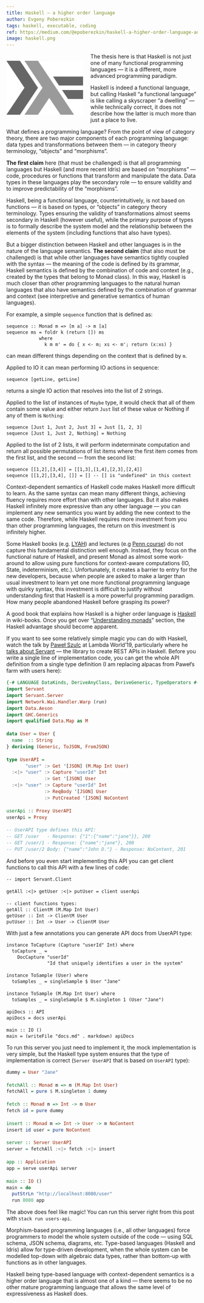 ```yaml
---
title: Haskell — a higher order language
author: Evgeny Poberezkin
tags: haskell, executable, coding
ref: https://medium.com/@epoberezkin/haskell-a-higher-order-language-ade461d453c7
image: haskell.png
---
```


<img src="/images/haskell.png" width="40%" style="float: left; margin: 20px 20px 10px 0;">

The thesis here is that Haskell is not just one of many functional programming languages — it is a different, more advanced programming paradigm.

Haskell is indeed a functional language, but calling Haskell “a functional language” is like calling a skyscraper “a dwelling” — while technically correct, it does not describe how the latter is much more than just a place to live.

What defines a programming language? From the point of view of category theory, there are two major components of each programming language: data types and transformations between them — in category theory terminology, “objects” and “morphisms”.

**The first claim** here (that must be challenged) is that all programming languages but Haskell (and more recent Idris) are based on “morphisms” — code, procedures or functions that transform and manipulate the data. Data types in these languages play the secondary role — to ensure validity and to improve predictability of the “morphisms”.

Haskell, being a functional language, counterintuitively, is not based on functions — it is based on types, or “objects” in category theory terminology. Types ensuring the validity of transformations almost seems secondary in Haskell (however useful), while the primary purpose of types is to formally describe the system model and the relationship between the elements of the system (including functions that also have types).

But a bigger distinction between Haskell and other languages is in the nature of the language semantics. **The second claim** (that also must be challenged) is that while other languages have semantics tightly coupled with the syntax — the meaning of the code is defined by its grammar, Haskell semantics is defined by the combination of code and context (e.g., created by the types that belong to Monad class). In this way, Haskell is much closer than other programming languages to the natural human languages that also have semantics defined by the combination of grammar and context (see interpretive and generative semantics of human languages).

For example, a simple `sequence` function that is defined as:

```haskell-ignore
sequence :: Monad m => [m a] -> m [a]
sequence ms = foldr k (return []) ms
            where
              k m m' = do { x <- m; xs <- m'; return (x:xs) }
```

can mean different things depending on the context that is defined by `m`.

Applied to IO it can mean performing IO actions in sequence:

```haskell-ignore
sequence [getLine, getLine]
```

returns a single IO action that resolves into the list of 2 strings.

Applied to the list of instances of `Maybe` type, it would check that all of them contain some value and either return `Just` list of these value or Nothing if any of them is `Nothing`:

```haskell-ignore
sequence [Just 1, Just 2, Just 3] = Just [1, 2, 3]
sequence [Just 1, Just 2, Nothing] = Nothing
```

Applied to the list of 2 lists, it will perform indeterminate computation and return all possible permutations of list items where the first item comes from the first list, and the second — from the second list:

```haskell-ignore
sequence [[1,2],[3,4]] = [[1,3],[1,4],[2,3],[2,4]]
sequence [[1,2],[3,4], []] = [] -- [] is "undefined" in this context
```

Context-dependent semantics of Haskell code makes Haskell more difficult to learn. As the same syntax can mean many different things, achieving fluency requires more effort than with other languages. But it also makes Haskell infinitely more expressive than any other language — you can implement any new semantics you want by adding the new context to the same code. Therefore, while Haskell requires more investment from you than other programming languages, the return on this investment is infinitely higher.

Some Haskell books (e.g. [LYAH](http://learnyouahaskell.com/)) and lectures (e.g [Penn course](https://www.seas.upenn.edu/~cis194/fall16/index.html)) do not capture this fundamental distinction well enough. Instead, they focus on the functional nature of Haskell, and present Monad as almost some work-around to allow using pure functions for context-aware computations (IO, State, indeterminism, etc.). Unfortunately, it creates a barrier to entry for the new developers, because when people are asked to make a larger than usual investment to learn yet one more functional programming language with quirky syntax, this investment is difficult to justify without understanding first that Haskell is a more powerful programming paradigm. How many people abandoned Haskell before grasping its power?

A good book that explains how Haskell is a higher order language is [Haskell](https://en.wikibooks.org/wiki/Haskell) in wiki-books. Once you get over “[Understanding monads](https://en.wikibooks.org/wiki/Haskell/Understanding_monads)” section, the Haskell advantage should become apparent.

If you want to see some relatively simple magic you can do with Haskell, watch the talk by [Paweł Szulc](https://github.com/EncodePanda) at Lambda World’19, particularly where he [talks about Servant](https://www.youtube.com/watch?v=idU7GdlfP9Q&feature=youtu.be&t=625) — the library to create REST APIs in Haskell. Before you write a single line of implementation code, you can get the whole API definition from a single type definition (I am replacing alpacas from Paweł’s farm with users here):

```haskell
{-# LANGUAGE DataKinds, DeriveAnyClass, DeriveGeneric, TypeOperators #-}
import Servant
import Servant.Server
import Network.Wai.Handler.Warp (run)
import Data.Aeson
import GHC.Generics
import qualified Data.Map as M

data User = User {
  name  :: String
} deriving (Generic, ToJSON, FromJSON)

type UserAPI =
       "user" :> Get '[JSON] (M.Map Int User)
  :<|> "user" :> Capture "userId" Int
              :> Get '[JSON] User
  :<|> "user" :> Capture "userId" Int
              :> ReqBody '[JSON] User
              :> PutCreated '[JSON] NoContent

userApi :: Proxy UserAPI
userApi = Proxy

-- UserAPI type defines this API:
-- GET /user   - Response: {"1":{"name":"jane"}}, 200
-- GET /user/1 - Response: {"name":"jane"}, 200
-- PUT /user/2 Body: {"name":"John D."} - Response: NoContent, 201
```

And before you even start implementing this API you can get client functions to call this API with a few lines of code:

```haskell-ignore
-- import Servant.Client

getAll :<|> getUser :<|> putUser = client userApi

-- client functions types:
getAll :: ClientM (M.Map Int User)
getUser :: Int -> ClientM User
putUser :: Int -> User -> ClientM User
```

With just a few annotations you can generate API docs from UserAPI type:

```haskell-ignore
instance ToCapture (Capture "userId" Int) where
  toCapture _ =
    DocCapture "userId"
               "Id that uniquely identifies a user in the system"

instance ToSample (User) where
  toSamples _ = singleSample $ User "Jane"

instance ToSample (M.Map Int User) where
  toSamples _ = singleSample $ M.singleton 1 (User "Jane")

apiDocs :: API
apiDocs = docs userApi

main :: IO ()
main = (writeFile "docs.md" . markdown) apiDocs
```

To run this server you just need to implement it, the mock implementation is very simple, but the Haskell type system ensures that the type of implementation is correct (`Server UserAPI` that is based on `UserAPI` type):

```haskell
dummy = User "Jane"

fetchAll :: Monad m => m (M.Map Int User)
fetchAll = pure $ M.singleton 1 dummy

fetch :: Monad m => Int -> m User
fetch id = pure dummy

insert :: Monad m => Int -> User -> m NoContent
insert id user = pure NoContent

server :: Server UserAPI
server = fetchAll :<|> fetch :<|> insert

app :: Application
app = serve userApi server

main :: IO ()
main = do
  putStrLn "http://localhost:8080/user"
  run 8080 app
```

The above does feel like magic! You can run this server right from this post with `stack run users-api`.

Morphism-based programming languages (i.e., all other languages) force programmers to model the whole system outside of the code — using SQL schema, JSON schema, diagrams, etc. Type-based languages (Haskell and Idris) allow for type-driven development, when the whole system can be modelled top-down with algebraic data types, rather than bottom-up with functions as in other languages.

Haskell being type-based language with context-dependent semantics is a higher order language that is almost one of a kind — there seems to be no other mature programming language that allows the same level of expressiveness as Haskell does.
